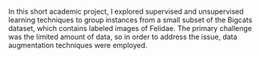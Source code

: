 In this short academic project, I explored supervised and unsupervised learning techniques to group instances from a small subset of the Bigcats dataset, which contains labeled images of Felidae. 
The primary challenge was the limited amount of data, so in order to address the issue, data augmentation techniques were employed.
